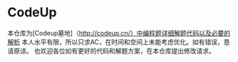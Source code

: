 # CodeUp
本仓库为[Codeup墓地]（http://codeup.cn/）中编程题详细解题代码以及必要的解析
本人水平有限，所以只求AC，在时间和空间上未能考虑优化。如有错误，恳请原谅。
也欢迎各位如有更好的代码和解题方案，在本仓库提出修改请求。
